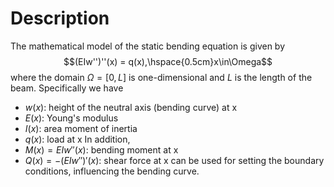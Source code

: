 # Description
The mathematical model of the static bending equation is given by
$$(EIw'')''(x) = q(x),\hspace{0.5cm}x\in\Omega$$
where the domain $\Omega = [0,L]$ is one-dimensional and $L$ is the length of the beam. Specifically we have
* $w(x)$: height of the neutral axis (bending curve) at x
* $E(x)$: Young's modulus
* $I(x)$: area moment of inertia
* $q(x)$: load at x
In addition,
* $M(x) = EIw''(x)$: bending moment at x
* $Q(x) = -(EIw'')'(x)$: shear force at x
can be used for setting the boundary conditions, influencing the bending curve.
